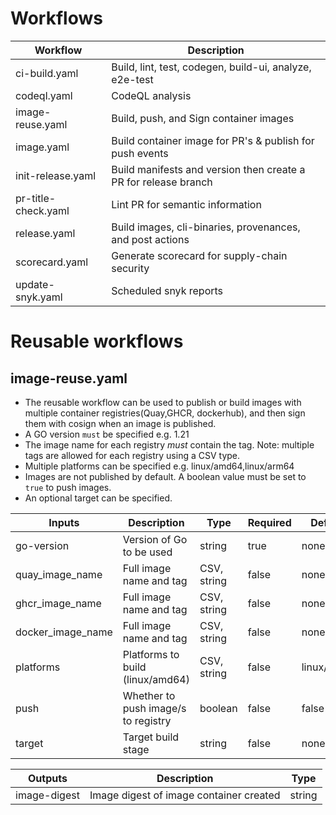 # Workflows

| Workflow           | Description                                                    |
|--------------------|----------------------------------------------------------------|
| ci-build.yaml      | Build, lint, test, codegen, build-ui, analyze, e2e-test        |
| codeql.yaml        | CodeQL analysis                                                |
| image-reuse.yaml   | Build, push, and Sign container images                         |
| image.yaml         | Build container image for PR's & publish for push events       |
| init-release.yaml  | Build manifests and version then create a PR for release branch|
| pr-title-check.yaml| Lint PR for semantic information                               |
| release.yaml       | Build images, cli-binaries, provenances, and post actions      |
| scorecard.yaml     | Generate scorecard for supply-chain security                   |
| update-snyk.yaml   | Scheduled snyk reports                                         |

# Reusable workflows

## image-reuse.yaml

- The reusable workflow can be used to publish or build images with multiple container registries(Quay,GHCR, dockerhub), and then sign them with cosign when an image is published.
- A GO version `must` be specified e.g. 1.21
- The image name for each registry *must* contain the tag. Note: multiple tags are allowed for each registry using a CSV type.
- Multiple platforms can be specified e.g. linux/amd64,linux/arm64
- Images are not published by default. A boolean value must be set to `true` to push images.
- An optional target can be specified.

| Inputs            | Description                         | Type        | Required | Defaults        |
|-------------------|-------------------------------------|-------------|----------|-----------------|
| go-version        | Version of Go to be used            | string      | true     | none            |
| quay_image_name   | Full image name and tag             | CSV, string | false    | none            |
| ghcr_image_name   | Full image name and tag             | CSV, string | false    | none            |
| docker_image_name | Full image name and tag             | CSV, string | false    | none            |
| platforms         | Platforms to build (linux/amd64)    | CSV, string | false    | linux/amd64     |
| push              | Whether to push image/s to registry | boolean     | false    | false           |
| target            | Target build stage                  | string      | false    | none            |

| Outputs     | Description                              | Type  |
|-------------|------------------------------------------|-------|
|image-digest | Image digest of image container created  | string|

